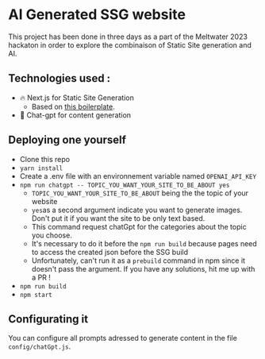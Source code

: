 # AI Generated SSG website

This project has been done in three days as a part of the Meltwater 2023 hackaton in order to explore the combinaison of Static Site generation and AI.

## Technologies used :
* 🔥 Next.js for Static Site Generation
  *  Based on [this boilerplate](https://github.com/ixartz/Next-js-Boilerplate).  
* 🤖 Chat-gpt for content generation

## Deploying one yourself

* Clone this repo 
* `yarn install`
* Create a .env file with an environnement variable named `OPENAI_API_KEY`
* `npm run chatgpt -- TOPIC_YOU_WANT_YOUR_SITE_TO_BE_ABOUT yes`
  * `TOPIC_YOU_WANT_YOUR_SITE_TO_BE_ABOUT` being the the topic of your website 
  * `yes`as a second argument indicate you want to generate images. Don't put it if you want the site to be only text based.
  * This command request chatGpt for the categories about the topic you choose.
  * It's necessary to do it before the `npm run build` because pages need to access the created json before the SSG build
  * Unfortunately, can't run it as a `prebuild` command in npm since it doesn't pass the argument. If you have any solutions, hit me up with a PR !
* `npm run build`
* `npm start`

##  Configurating it

You can configure all prompts adressed to generate content in the file `config/chatGpt.js`. 
